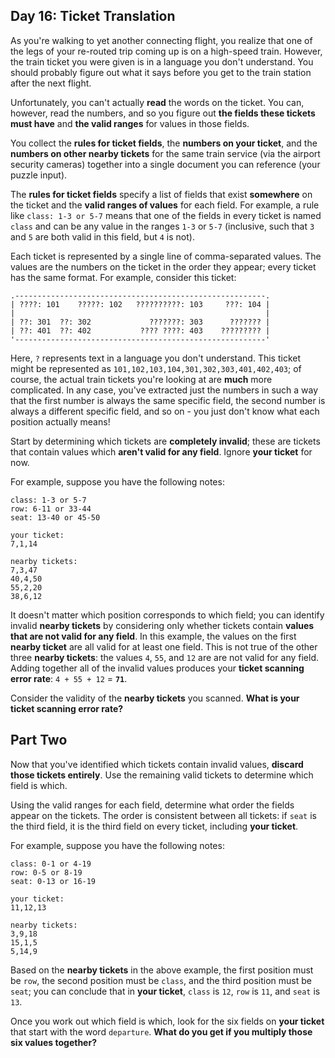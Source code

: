 
## Day 16: Ticket Translation

As you're walking to yet another connecting flight, you realize that one of the legs of your re-routed trip coming up is on a high-speed train. However, the train ticket you were given is in a language you don't understand. You should probably figure out what it says before you get to the train station after the next flight.

Unfortunately, you  can't actually  **read**  the words on the ticket. You can, however, read the numbers, and so you figure out  **the fields these tickets must have**  and  **the valid ranges**  for values in those fields.

You collect the  **rules for ticket fields**, the  **numbers on your ticket**, and the  **numbers on other nearby tickets**  for the same train service (via the airport security cameras) together into a single document you can reference (your puzzle input).

The  **rules for ticket fields**  specify a list of fields that exist  **somewhere**  on the ticket and the  **valid ranges of values**  for each field. For example, a rule like  `class: 1-3 or 5-7`  means that one of the fields in every ticket is named  `class`  and can be any value in the ranges  `1-3`  or  `5-7`  (inclusive, such that  `3`  and  `5`  are both valid in this field, but  `4`  is not).

Each ticket is represented by a single line of comma-separated values. The values are the numbers on the ticket in the order they appear; every ticket has the same format. For example, consider this ticket:

```
.--------------------------------------------------------.
| ????: 101    ?????: 102   ??????????: 103     ???: 104 |
|                                                        |
| ??: 301  ??: 302             ???????: 303      ??????? |
| ??: 401  ??: 402           ???? ????: 403    ????????? |
'--------------------------------------------------------'
```

Here,  `?`  represents text in a language you don't understand. This ticket might be represented as  `101,102,103,104,301,302,303,401,402,403`; of course, the actual train tickets you're looking at are  **much**  more complicated. In any case, you've extracted just the numbers in such a way that the first number is always the same specific field, the second number is always a different specific field, and so on - you just don't know what each position actually means!

Start by determining which tickets are  **completely invalid**; these are tickets that contain values which  **aren't valid for any field**. Ignore  **your ticket**  for now.

For example, suppose you have the following notes:

```
class: 1-3 or 5-7
row: 6-11 or 33-44
seat: 13-40 or 45-50

your ticket:
7,1,14

nearby tickets:
7,3,47
40,4,50
55,2,20
38,6,12
```

It doesn't matter which position corresponds to which field; you can identify invalid  **nearby tickets**  by considering only whether tickets contain  **values that are not valid for any field**. In this example, the values on the first  **nearby ticket**  are all valid for at least one field. This is not true of the other three  **nearby tickets**: the values  `4`,  `55`, and  `12`  are are not valid for any field. Adding together all of the invalid values produces your  **ticket scanning error rate**:  `4 + 55 + 12`  =  **`71`**.

Consider the validity of the  **nearby tickets**  you scanned.  **What is your ticket scanning error rate?**


## Part Two

Now that you've identified which tickets contain invalid values,  **discard those tickets entirely**. Use the remaining valid tickets to determine which field is which.

Using the valid ranges for each field, determine what order the fields appear on the tickets. The order is consistent between all tickets: if  `seat`  is the third field, it is the third field on every ticket, including  **your ticket**.

For example, suppose you have the following notes:

```
class: 0-1 or 4-19
row: 0-5 or 8-19
seat: 0-13 or 16-19

your ticket:
11,12,13

nearby tickets:
3,9,18
15,1,5
5,14,9
```

Based on the  **nearby tickets**  in the above example, the first position must be  `row`, the second position must be  `class`, and the third position must be  `seat`; you can conclude that in  **your ticket**,  `class`  is  `12`,  `row`  is  `11`, and  `seat`  is  `13`.

Once you work out which field is which, look for the six fields on  **your ticket**  that start with the word  `departure`.  **What do you get if you multiply those six values together?**